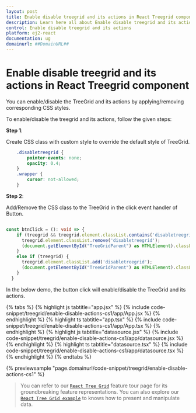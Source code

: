 ```yaml
---
layout: post
title: Enable disable treegrid and its actions in React Treegrid component | Syncfusion
description: Learn here all about Enable disable treegrid and its actions in Syncfusion React Treegrid component of Syncfusion Essential JS 2 and more.
control: Enable disable treegrid and its actions 
platform: ej2-react
documentation: ug
domainurl: ##DomainURL##
---
```


# Enable disable treegrid and its actions in React Treegrid component

You can enable/disable the TreeGrid and its actions by applying/removing corresponding CSS styles.

To enable/disable the treegrid and its actions, follow the given steps:

**Step 1**:

Create CSS class with custom style to override the default style of TreeGrid.

```css
    .disabletreegrid {
        pointer-events: none;
        opacity: 0.4;
    }
    .wrapper {
        cursor: not-allowed;
    }
```

**Step 2**:

Add/Remove the CSS class to the TreeGrid in the click event handler of Button.

```ts

const btnClick = (): void => {
    if (treegrid && treegrid.element.classList.contains('disabletreegrid')) {
      treegrid.element.classList.remove('disabletreegrid');
      (document.getElementById("TreeGridParent") as HTMLElement).classList.remove('wrapper');
    }
    else if (treegrid) {
      treegrid.element.classList.add('disabletreegrid');
      (document.getElementById("TreeGridParent") as HTMLElement).classList.add('wrapper');
    }
  }

```

In the below demo, the button click will enable/disable the TreeGrid and its actions.

{% tabs %}
{% highlight js tabtitle="app.jsx" %}
{% include code-snippet/treegrid/enable-disable-actions-cs1/app/App.jsx %}
{% endhighlight %}
{% highlight ts tabtitle="app.tsx" %}
{% include code-snippet/treegrid/enable-disable-actions-cs1/app/App.tsx %}
{% endhighlight %}
{% highlight js tabtitle="datasource.jsx" %}
{% include code-snippet/treegrid/enable-disable-actions-cs1/app/datasource.jsx %}
{% endhighlight %}
{% highlight ts tabtitle="datasource.tsx" %}
{% include code-snippet/treegrid/enable-disable-actions-cs1/app/datasource.tsx %}
{% endhighlight %}
{% endtabs %}

 {% previewsample "page.domainurl/code-snippet/treegrid/enable-disable-actions-cs1" %}

> You can refer to our [`React Tree Grid`](https://www.syncfusion.com/react-components/react-tree-grid) feature tour page for its groundbreaking feature representations. You can also explore our [`React Tree Grid example`](https://ej2.syncfusion.com/react/demos/#/material/treegrid/treegrid-overview) to knows how to present and manipulate data.
